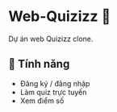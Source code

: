 # Web-Quizizz 🎯

Dự án web Quizizz clone.

## 📌 Tính năng
- Đăng ký / đăng nhập
- Làm quiz trực tuyến
- Xem điểm số

